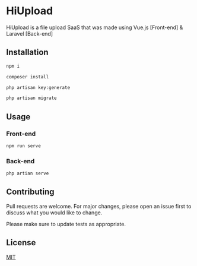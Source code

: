 # HiUpload

HiUpload is a file upload SaaS that was made using Vue.js [Front-end] &amp; Laravel [Back-end]

## Installation

```bash
npm i
```

```bash
composer install
```

```bash
php artisan key:generate
```

```bash
php artisan migrate
```

## Usage

### Front-end
```bash
npm run serve
```

### Back-end
```bash
php artian serve
```

## Contributing
Pull requests are welcome. For major changes, please open an issue first to discuss what you would like to change.

Please make sure to update tests as appropriate.

## License
[MIT](https://choosealicense.com/licenses/mit/)
